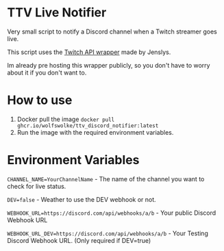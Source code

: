# TTV Live Notifier
Very small script to notify a Discord channel when a Twitch streamer goes live.

This script uses the [Twitch API wrapper](https://github.com/jenslys/twitch-api-wrapper) made by Jenslys.

Im already pre hosting this wrapper publicly, so you don't have to worry about it if you don't want to.

# How to use
1. Docker pull the image `docker pull ghcr.io/wolfswolke/ttv_discord_notifier:latest`
2. Run the image with the required environment variables.

# Environment Variables
`CHANNEL_NAME=YourChannelName` - The name of the channel you want to check for live status.

`DEV=false` - Weather to use the DEV webhook or not.

`WEBHOOK_URL=https://discord.com/api/webhooks/a/b` - Your public Discord Webhook URL

`WEBHOOK_URL_DEV=https://discord.com/api/webhooks/a/b` - Your Testing Discord Webhook URL. (Only required if DEV=true)
